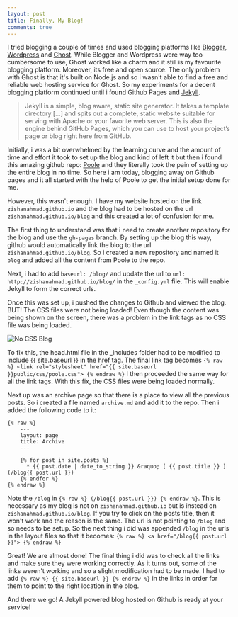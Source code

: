 ```yaml
---
layout: post
title: Finally, My Blog!
comments: true
---
```


I tried blogging a couple of times and used blogging platforms like [Blogger](https://www.blogger.com), 
[Wordpress](https://wordpress.com/) and [Ghost](https://ghost.org/). While Blogger and Wordpress were way too cumbersome
to use, Ghost worked like a charm and it still is my favourite blogging platform. Moreover, its free and open source. 
The only problem with Ghost is that it's built on Node.js and so i wasn't able to find a free and reliable web hosting
service for Ghost. So my experiments for a decent blogging platform continued until i found Github Pages and 
[Jekyll](http://jekyllrb.com).

  > Jekyll is a simple, blog aware, static site generator. It takes a template directory [...] and spits out a complete, static website suitable for serving with Apache or your favorite web server. This is also the engine behind GitHub Pages, which you can use to host your project’s page or blog right here from GitHub.
 
Initially, i was a bit overwhelmed by the learning curve and the amount of time and effort it took to set up the blog
and kind of left it but then i found this amazing github repo: [Poole](https://github.com/poole/poole) and they literally
took the pain of setting up the entire blog in no time. So here i am today, blogging away on Github pages and it all 
started with the help of Poole to get the initial setup done for me.

However, this wasn't enough. I have my website hosted on the link `zishanahmad.github.io` and the blog had to be hosted
on the url `zishanahmad.github.io/blog` and this created a lot of confusion for me. 

The first thing to understand was that i need to create another repository for the blog and use the `gh-pages` branch.
By setting up the blog this way, github would automatically link the blog to the url `zishanahmad.github.io/blog`. So 
i created a new repository and named it `blog` and added all the content from Poole to the repo.

Next, i had to add `baseurl: /blog/` and update the url to `url: http://zishanahmad.github.io/blog/` in the 
`_config.yml` file. This will enable Jekyll to form the correct urls.

Once this was set up, i pushed the changes to Github and viewed the blog. BUT! The CSS files were not being loaded! 
Even though the content was being shown on the screen, there was a problem in the link tags as no CSS file was being
loaded.

![No CSS Blog](/blog/assets/blog-no-style.png)

To fix this, the head.html file in the _includes folder had to be modified to include \{\{ site.baseurl \}\} in the 
href tag. The final link tag becomes 
`{% raw %} <link rel="stylesheet" href="{{ site.baseurl }}public/css/poole.css"> {% endraw %}`
I then proceeded the same way for all the link tags. With this fix, the CSS files were being loaded normally.

Next up was an archive page so that there is a place to view all the previous posts. So i created a file named `archive.md`
and add it to the repo. Then i added the following code to it:

```
{% raw %}
    ---
    layout: page
    title: Archive
    ---
    
    {% for post in site.posts %}
      * {{ post.date | date_to_string }} &raquo; [ {{ post.title }} ](/blog{{ post.url }})
    {% endfor %}
{% endraw %}
```

Note the `/blog` in `{% raw %} (/blog{{ post.url }}) {% endraw %}`. This is necessary as my blog is not on
`zishanahmad.github.io` but is instead on `zishanahmad.github.io/blog`. If you try to click on the posts title, then 
it won't work and the reason is the same. The url is not pointing to `/blog` and so needs to be setup. So the next thing
i did was appended `/blog` in the urls in the layout files so that it becomes: `{% raw %} <a href="/blog{{ post.url }}"> {% endraw %}`

Great! We are almost done! The final thing i did was to check all the links and make sure they were working correctly.
As it turns out, some of the links weren't working and so a slight modification had to be made. I had to add
`{% raw %} {{ site.baseurl }} {% endraw %}` in the links in order for them to point to the right location in the blog.

And there we go! A Jekyll powered blog hosted on Github is ready at your service!